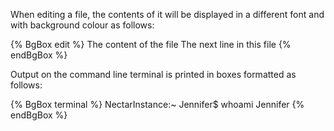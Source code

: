 When editing a file, the contents of it will be displayed in a different font and with background colour as follows:

{% BgBox edit %}
The content of the file
The next line in this file
{% endBgBox %}

Output on the command line terminal is printed in boxes formatted as follows:

{% BgBox terminal %}
NectarInstance:~ Jennifer$ whoami
Jennifer
{% endBgBox %}



